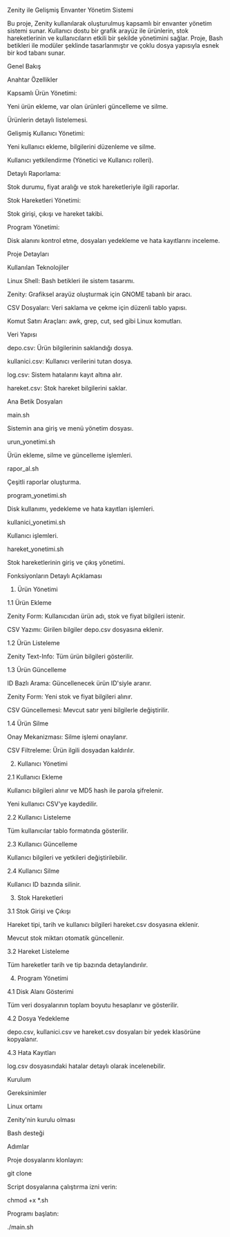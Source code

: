 Zenity ile Gelişmiş Envanter Yönetim Sistemi

Bu proje, Zenity kullanılarak oluşturulmuş kapsamlı bir envanter yönetim sistemi sunar. Kullanıcı dostu bir grafik arayüz ile ürünlerin, stok hareketlerinin ve kullanıcıların etkili bir şekilde yönetimini sağlar. Proje, Bash betikleri ile modüler şeklinde tasarlanmıştır ve çoklu dosya yapısıyla esnek bir kod tabanı sunar.

Genel Bakış

Anahtar Özellikler

Kapsamlı Ürün Yönetimi:

Yeni ürün ekleme, var olan ürünleri güncelleme ve silme.

Ürünlerin detaylı listelemesi.

Gelişmiş Kullanıcı Yönetimi:

Yeni kullanıcı ekleme, bilgilerini düzenleme ve silme.

Kullanıcı yetkilendirme (Yönetici ve Kullanıcı rolleri).

Detaylı Raporlama:

Stok durumu, fiyat aralığı ve stok hareketleriyle ilgili raporlar.

Stok Hareketleri Yönetimi:

Stok girişi, çıkışı ve hareket takibi.

Program Yönetimi:

Disk alanını kontrol etme, dosyaları yedekleme ve hata kayıtlarını inceleme.

Proje Detayları

Kullanılan Teknolojiler

Linux Shell: Bash betikleri ile sistem tasarımı.

Zenity: Grafiksel arayüz oluşturmak için GNOME tabanlı bir aracı.

CSV Dosyaları: Veri saklama ve çekme için düzenli tablo yapısı.

Komut Satırı Araçları: awk, grep, cut, sed gibi Linux komutları.

Veri Yapısı

depo.csv: Ürün bilgilerinin saklandığı dosya.

kullanici.csv: Kullanıcı verilerini tutan dosya.

log.csv: Sistem hatalarını kayıt altına alır.

hareket.csv: Stok hareket bilgilerini saklar.

Ana Betik Dosyaları

main.sh

Sistemin ana giriş ve menü yönetim dosyası.

urun_yonetimi.sh

Ürün ekleme, silme ve güncelleme işlemleri.

rapor_al.sh

Çeşitli raporlar oluşturma.

program_yonetimi.sh

Disk kullanımı, yedekleme ve hata kayıtları işlemleri.

kullanici_yonetimi.sh

Kullanıcı işlemleri.

hareket_yonetimi.sh

Stok hareketlerinin giriş ve çıkış yönetimi.

Fonksiyonların Detaylı Açıklaması

1. Ürün Yönetimi

1.1 Ürün Ekleme

Zenity Form: Kullanıcıdan ürün adı, stok ve fiyat bilgileri istenir.

CSV Yazımı: Girilen bilgiler depo.csv dosyasına eklenir.

1.2 Ürün Listeleme

Zenity Text-Info: Tüm ürün bilgileri gösterilir.

1.3 Ürün Güncelleme

ID Bazlı Arama: Güncellenecek ürün ID'siyle aranır.

Zenity Form: Yeni stok ve fiyat bilgileri alınır.

CSV Güncellemesi: Mevcut satır yeni bilgilerle değiştirilir.

1.4 Ürün Silme

Onay Mekanizması: Silme işlemi onaylanır.

CSV Filtreleme: Ürün ilgili dosyadan kaldırılır.

2. Kullanıcı Yönetimi

2.1 Kullanıcı Ekleme

Kullanıcı bilgileri alınır ve MD5 hash ile parola şifrelenir.

Yeni kullanıcı CSV'ye kaydedilir.

2.2 Kullanıcı Listeleme

Tüm kullanıcılar tablo formatında gösterilir.

2.3 Kullanıcı Güncelleme

Kullanıcı bilgileri ve yetkileri değiştirilebilir.

2.4 Kullanıcı Silme

Kullanıcı ID bazında silinir.

3. Stok Hareketleri

3.1 Stok Girişi ve Çıkışı

Hareket tipi, tarih ve kullanıcı bilgileri hareket.csv dosyasına eklenir.

Mevcut stok miktarı otomatik güncellenir.

3.2 Hareket Listeleme

Tüm hareketler tarih ve tip bazında detaylandırılır.

4. Program Yönetimi

4.1 Disk Alanı Gösterimi

Tüm veri dosyalarının toplam boyutu hesaplanır ve gösterilir.

4.2 Dosya Yedekleme

depo.csv, kullanici.csv ve hareket.csv dosyaları bir yedek klasörüne kopyalanır.

4.3 Hata Kayıtları

log.csv dosyasındaki hatalar detaylı olarak incelenebilir.

Kurulum

Gereksinimler

Linux ortamı

Zenity'nin kurulu olması

Bash desteği

Adımlar

Proje dosyalarını klonlayın:

git clone <repo-link>

Script dosyalarına çalıştırma izni verin:

chmod +x *.sh

Programı başlatın:

./main.sh
